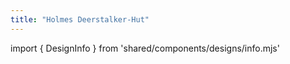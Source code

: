 ```yaml
---
title: "Holmes Deerstalker-Hut"
---
```


import { DesignInfo } from 'shared/components/designs/info.mjs'

<DesignInfo design='holmes' docs />

